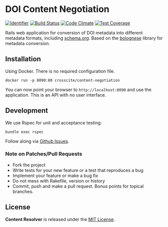# DOI Content Negotiation

[![Identifier](https://img.shields.io/badge/doi-10.5438%2Ft1jg--hvhn-fca709.svg)](https://doi.org/10.5438/t1jg-hvhn)
[![Build Status](https://travis-ci.org/crosscite/content-negotiation.svg?branch=master)](https://travis-ci.org/crosscite/content-negotiation) [![Code Climate](https://codeclimate.com/github/crosscite/content-negotiation/badges/gpa.svg)](https://codeclimate.com/github/crosscite/content-negotiation) [![Test Coverage](https://codeclimate.com/github/crosscite/content-negotiation/badges/coverage.svg)](https://codeclimate.com/github/crosscite/content-negotiation/coverage)

Rails web application for conversion of DOI metadata into different metadata formats, including [schema.org](https://schema.org). Based on the [bolognese](https://github.com/datacite/bolognese) library for metadata conversion.

## Installation

Using Docker. There is no required configuration file.

```
docker run -p 8090:80 crosscite/content-negotiation
```

You can now point your browser to `http://localhost:8090` and use the application.
This is an API with no user interface.

## Development

We use Rspec for unit and acceptance testing:

```
bundle exec rspec
```

Follow along via [Github Issues](https://github.com/crosscite/content-negotiation/issues).

### Note on Patches/Pull Requests

* Fork the project
* Write tests for your new feature or a test that reproduces a bug
* Implement your feature or make a bug fix
* Do not mess with Rakefile, version or history
* Commit, push and make a pull request. Bonus points for topical branches.

## License
**Content Resolver** is released under the [MIT License](https://github.com/crosscite/content-negotiation/blob/master/LICENSE).
